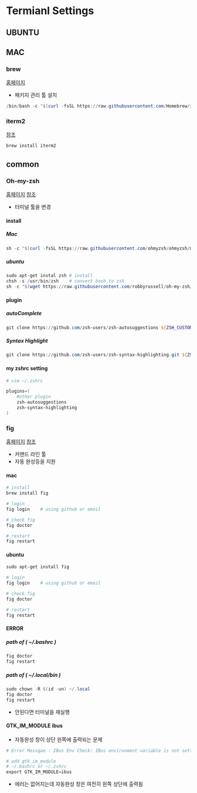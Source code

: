 # Termianl Settings

## UBUNTU

## MAC

### brew

[홈페이지](https://brew.sh/index_ko)

- 패키지 관리 툴 설치

```powershell
/bin/bash -c "$(curl -fsSL https://raw.githubusercontent.com/Homebrew/install/HEAD/install.sh)"
```

### iterm2

[참조](https://danaing.github.io/etc/2022/03/28/M1-mac-iTerm2-setting.html)

```powershell
brew install iterm2
```

## common

### Oh-my-zsh

[홈페이지](https://ohmyz.sh/#install)
[참조](https://danaing.github.io/etc/2022/03/28/M1-mac-iTerm2-setting.html)

- 터미널 툴을 변경

#### install

##### Mac

```powershell
sh -c "$(curl -fsSL https://raw.githubusercontent.com/ohmyzsh/ohmyzsh/master/tools/install.sh)"
```

##### ubuntu

```powershell
sudo apt-get instal zsh # install
chsh -s /usr/bin/zsh    # convert bash to zsh
sh -c "$(wget https://raw.githubusercontent.com/robbyrussell/oh-my-zsh/master/tools/install.sh -O -)"
```

#### plugin

##### autoComplete

```powershell
git clone https://github.com/zsh-users/zsh-autosuggestions ${ZSH_CUSTOM:-~/.oh-my-zsh/custom}/plugins/zsh-autosuggestions
```

##### Syntax Highlight

```powershell
git clone https://github.com/zsh-users/zsh-syntax-highlighting.git ${ZSH_CUSTOM:-~/.oh-my-zsh/custom}/plugins/zsh-syntax-highlighting
```

#### my zshrc setting

```powershell
# vim ~/.zshrc

plugins=(
    #other plugin
    zsh-autosuggestions
    zsh-syntax-highlighting
)
```

### fig

[홈페이지](https://fig.io/)
[참조](https://fig.io/user-manual/linux#fig-autocomplete-window-is-stuck-at-the-top-left-ibus-not-running)

- 커맨드 라인 툴
- 자동 완성등을 지원

#### mac

```powershell
# install
brew install fig

# login
fig login    # using github or email

# check fig
fig doctor    

# restart
fig restart
```

#### ubuntu

```powershell
sudo apt-get install fig

# login
fig login    # using github or email

# check fig
fig doctor    

# restart
fig restart
```

#### ERROR

##### path of ( ~/.bashrc )

```powershell
fig doctor
fig restart
```

##### path of ( ~/.local/bin )

```powershell
sudo chown -R $(id -un) ~/.local
fig doctor
fig restart
```

- 안된다면 터미널을 재실행

#### GTK_IM_MODULE ibus

- 자동완성 창이 상단 왼쪽에 출력되는 문제

```powershell
# Error Messgae : IBus Env Check: IBus environment variable is not setting

# add gtk_im_module
# ~/.bashrc or ~/.zshrc
export GTK_IM_MODULE=ibus
```

- 에러는 없어지는데 자동완성 창은 여전히 왼쪽 상단에 출력됨
